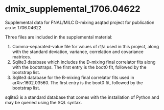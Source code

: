 # dmix_supplemental_1706.04622
Supplemental data for FNAL/MILC D-mixing asqtad project for publication arxiv: 1706.04622


Three files are included in the supplemental material:
  1. Comma-separated-value file for values of r1/a used in this project, along with the standard deviation, variance, correlation and covariance matrices.
  2. Sqlite3 database which includes the D-mixing final correlator fits along with the bootstraps. The first entry is the boot0 fit, followed by the bootstrap list.
  3. Sqlite3 database for the B-mixing final correlator fits used in arXiv:1602.03560. The first entry is the boot0 fit, followed by the bootstrap list.


sqlite3 is a standard database that comes with the installation of Python and may be queried using the SQL syntax.
